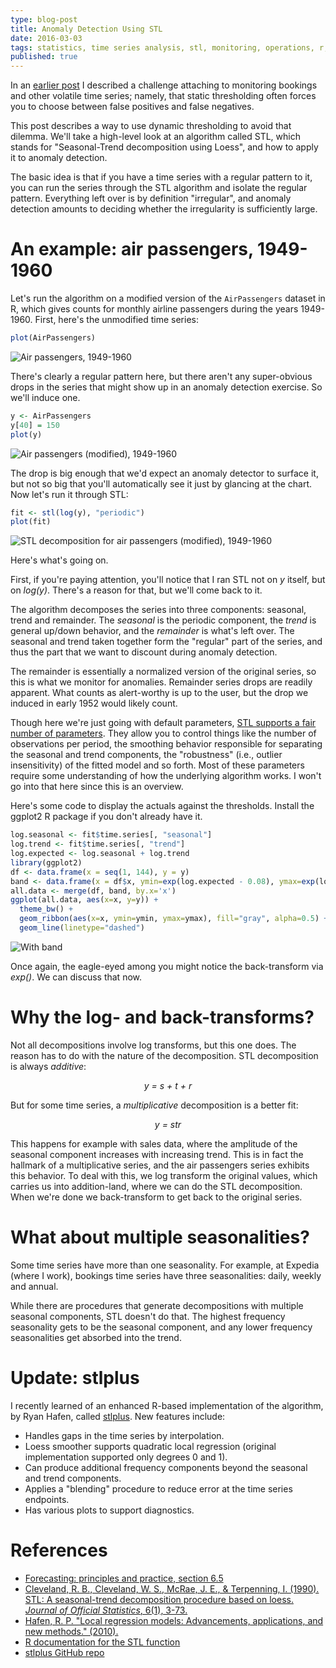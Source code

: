 ```yaml
---
type: blog-post
title: Anomaly Detection Using STL
date: 2016-03-03
tags: statistics, time series analysis, stl, monitoring, operations, r, math, algorithms
published: true
---
```

In an [earlier post](/2015/05/16/monitoring-bookings-and-the-law-of-large-numbers/) I described a challenge attaching to monitoring bookings and other volatile time series; namely, that static thresholding often forces you to choose between false positives and false negatives.

This post describes a way to use dynamic thresholding to avoid that dilemma. We'll take a high-level look at an algorithm called STL, which stands for "Seasonal-Trend decomposition using Loess", and how to apply it to anomaly detection.

The basic idea is that if you have a time series with a regular pattern to it, you can run the series through the STL algorithm and isolate the regular pattern. Everything left over is by definition "irregular", and anomaly detection amounts to deciding whether the irregularity is sufficiently large.

# An example: air passengers, 1949-1960

Let's run the algorithm on a modified version of the `AirPassengers` dataset in R, which gives counts for monthly airline passengers during the years 1949-1960. First, here's the unmodified time series:

~~~ R
plot(AirPassengers)
~~~

<img class="figure img-responsive" src="/images/posts/anomaly-detection-using-stl/air-passengers.png" alt="Air passengers, 1949-1960">

There's clearly a regular pattern here, but there aren't any super-obvious drops in the series that might show up in an anomaly detection exercise. So we'll induce one.

~~~ R
y <- AirPassengers
y[40] = 150
plot(y)
~~~

<img class="figure img-responsive" src="/images/posts/anomaly-detection-using-stl/air-passengers-modified.png" alt="Air passengers (modified), 1949-1960">

The drop is big enough that we'd expect an anomaly detector to surface it, but not so big that you'll automatically see it just by glancing at the chart. Now let's run it through STL:

~~~ R
fit <- stl(log(y), "periodic")
plot(fit)
~~~

<img class="figure img-responsive" src="/images/posts/anomaly-detection-using-stl/air-passengers-stl.png" alt="STL decomposition for air passengers (modified), 1949-1960">

Here's what's going on.

First, if you're paying attention, you'll notice that I ran STL not on _y_ itself, but on _log(y)_. There's a reason for that, but we'll come back to it.

The algorithm decomposes the series into three components: seasonal, trend and remainder. The _seasonal_ is the periodic component, the _trend_ is general up/down behavior, and the _remainder_ is what's left over. The seasonal and trend taken together form the "regular" part of the series, and thus the part that we want to discount during anomaly detection.

The remainder is essentially a normalized version of the original series, so this is what we monitor for anomalies. Remainder series drops are readily apparent. What counts as alert-worthy is up to the user, but the drop we induced in early 1952 would likely count.

Though here we're just going with default parameters, [STL supports a fair number of parameters](https://stat.ethz.ch/R-manual/R-devel/library/stats/html/stl.html). They allow you to control things like the number of observations per period, the smoothing behavior responsible for separating the seasonal and trend components, the "robustness" (i.e., outlier insensitivity) of the fitted model and so forth. Most of these parameters require some understanding of how the underlying algorithm works. I won't go into that here since this is an overview.

Here's some code to display the actuals against the thresholds. Install the ggplot2 R package if you don't already have it.

~~~ R
log.seasonal <- fit$time.series[, "seasonal"]
log.trend <- fit$time.series[, "trend"]
log.expected <- log.seasonal + log.trend
library(ggplot2)
df <- data.frame(x = seq(1, 144), y = y)
band <- data.frame(x = df$x, ymin=exp(log.expected - 0.08), ymax=exp(log.expected + 0.08))
all.data <- merge(df, band, by.x='x')
ggplot(all.data, aes(x=x, y=y)) +
  theme_bw() +
  geom_ribbon(aes(x=x, ymin=ymin, ymax=ymax), fill="gray", alpha=0.5) +
  geom_line(linetype="dashed")
~~~

<img class="figure img-responsive" src="/images/posts/anomaly-detection-using-stl/with-band.png" alt="With band">

Once again, the eagle-eyed among you might notice the back-transform via _exp()_. We can discuss that now.

# Why the log- and back-transforms?

Not all decompositions involve log transforms, but this one does. The reason has to do with the nature of the decomposition. STL decomposition is always _additive_:

<p style="text-align:center;font-style:italic">y = s + t + r</p>

But for some time series, a _multiplicative_ decomposition is a better fit:

<p style="text-align:center;font-style:italic">y = str</p>

This happens for example with sales data, where the amplitude of the seasonal component increases with increasing trend. This is in fact the hallmark of a multiplicative series, and the air passengers series exhibits this behavior. To deal with this, we log transform the original values, which carries us into addition-land, where we can do the STL decomposition. When we're done we back-transform to get back to the original series.

# What about multiple seasonalities?

Some time series have more than one seasonality. For example, at Expedia (where I work), bookings time series have three seasonalities: daily, weekly and annual.

While there are procedures that generate decompositions with multiple seasonal components, STL doesn't do that. The highest frequency seasonality gets to be the seasonal component, and any lower frequency seasonalities get absorbed into the trend.

# Update: stlplus

I recently learned of an enhanced R-based implementation of the algorithm, by Ryan Hafen, called [stlplus](https://github.com/hafen/stlplus). New features include:

* Handles gaps in the time series by interpolation.
* Loess smoother supports quadratic local regression (original implementation supported only degrees 0 and 1).
* Can produce additional frequency components beyond the seasonal and trend components.
* Applies a "blending" procedure to reduce error at the time series endpoints.
* Has various plots to support diagnostics.

# References

* [Forecasting: principles and practice, section 6.5](https://www.otexts.org/fpp/6/5)
* [Cleveland, R. B., Cleveland, W. S., McRae, J. E., & Terpenning, I. (1990). STL: A seasonal-trend decomposition procedure based on loess. *Journal of Official Statistics*, 6(1), 3-73.](http://cs.wellesley.edu/~cs315/Papers/stl%20statistical%20model.pdf)
* [Hafen, R. P. "Local regression models: Advancements, applications, and new methods." (2010).](http://ml.stat.purdue.edu/hafen/preprints/Hafen_thesis.pdf)
* [R documentation for the STL function](https://stat.ethz.ch/R-manual/R-devel/library/stats/html/stl.html)
* [stlplus GitHub repo](https://github.com/hafen/stlplus)
